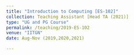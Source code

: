 ```yaml
---
title: "Introduction to Computing [ES-102]"
collection: Teaching Assistant [Head TA (2021)]
type: "UG and PG Course"
permalink: /teaching/2019-ES-102
venue: "IITGN"
date: Aug-Nov (2019,2020,2021)

---
```


